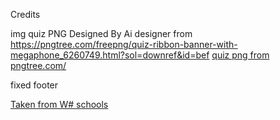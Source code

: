Credits

img quiz PNG Designed By Ai designer from https://pngtree.com/freepng/quiz-ribbon-banner-with-megaphone_6260749.html?sol=downref&id=bef
<a href='https://pngtree.com/so/quiz'>quiz png from pngtree.com/</a>

fixed footer 

<a href="https://www.w3schools.com/howto/howto_css_fixed_footer.asp" > Taken from W# schools</a>